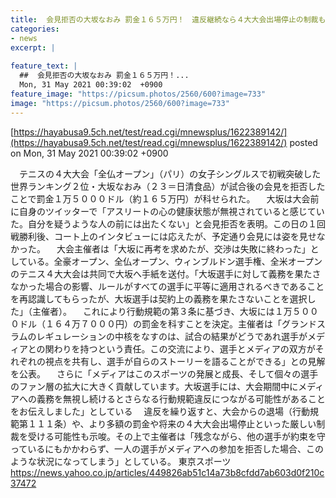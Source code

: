 ```yaml
---
title:  会見拒否の大坂なおみ 罰金１６５万円！　違反継続なら４大大会出場停止の制裁も  
categories:
- news
excerpt: |
  
feature_text: |
  ##  会見拒否の大坂なおみ 罰金１６５万円！...
  Mon, 31 May 2021 00:39:02  +0900
feature_image: "https://picsum.photos/2560/600?image=733"
image: "https://picsum.photos/2560/600?image=733"
---
```


[https://hayabusa9.5ch.net/test/read.cgi/mnewsplus/1622389142/](https://hayabusa9.5ch.net/test/read.cgi/mnewsplus/1622389142/)
posted on Mon, 31 May 2021 00:39:02  +0900

<!--more-->

　テニスの４大大会「全仏オープン」（パリ）の女子シングルスで初戦突破した世界ランキング２位・大坂なおみ（２３＝日清食品）が試合後の会見を拒否したことで罰金１万５０００ドル（約１６５万円）が科せられた。 　大坂は大会前に自身のツイッターで「アスリートの心の健康状態が無視されていると感じていた。自分を疑うような人の前には出たくない」と会見拒否を表明。この日の１回戦勝利後、コート上のインタビューには応えたが、予定通り会見には姿を見せなかった。 　大会主催者は「大坂に再考を求めたが、交渉は失敗に終わった」としている。全豪オープン、全仏オープン、ウィンブルドン選手権、全米オープンのテニス４大大会は共同で大坂へ手紙を送付。「大坂選手に対して義務を果たさなかった場合の影響、ルールがすべての選手に平等に適用されるべきであることを再認識してもらったが、大坂選手は契約上の義務を果たさないことを選択した」（主催者）。 　これにより行動規範の第３条に基づき、大坂には１万５０００ドル（１６４万７０００円）の罰金を科すことを決定。主催者は「グランドスラムのレギュレーションの中核をなすのは、試合の結果がどうであれ選手がメディアとの関わりを持つという責任。この交流により、選手とメディアの双方がそれぞれの視点を共有し、選手が自らのストーリーを語ることができる」との見解を公表。 　さらに「メディアはこのスポーツの発展と成長、そして個々の選手のファン層の拡大に大きく貢献しています。大坂選手には、大会期間中にメディアへの義務を無視し続けるとさらなる行動規範違反につながる可能性があることをお伝えしました」としている 　違反を繰り返すと、大会からの退場（行動規範第１１１条）や、より多額の罰金や将来の４大大会出場停止といった厳しい制裁を受ける可能性も示唆。その上で主催者は「残念ながら、他の選手が約束を守っているにもかかわらず、一人の選手がメディアへの参加を拒否した場合、このような状況になってしまう」としている。 東京スポーツ https://news.yahoo.co.jp/articles/449826ab51c14a73b8cfdd7ab603d0f210c37472
